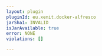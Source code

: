 ```yaml
---
layout: plugin
pluginId: eu.xenit.docker-alfresco
jarSha1: INVALID
isJarAvailable: true
error: NONE
violations: []

---
```

